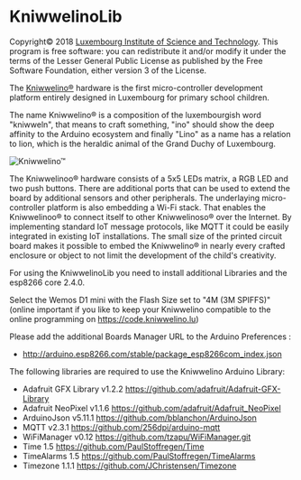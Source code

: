 # KniwwelinoLib  #

Copyright&copy; 2018 [Luxembourg Institute of Science and Technology](http://www.list.lu).
This program is free software: you can redistribute it and/or modify
it under the terms of the Lesser General Public License as published
by the Free Software Foundation, either version 3 of the License.

The [Kniwwelino&reg;](http://kniwwelino.lu/en/) hardware is the first micro-controller development platform entirely designed in Luxembourg for primary school children.

The name Kniwwelino&reg; is a composition of the luxembourgish word "kniwweln", that means to craft something, "ino" should show the deep affinity to the Arduino ecosystem and finally "Lino" as a name has a relation to lion, which is the heraldic animal of the Grand Duchy of Luxembourg.

![Kniwwelino&trade;](http://www.kniwwelino.lu/fileadmin/_processed_/csm_components_4654b3da98.jpg)

The Kniwwelinoo&reg; hardware consists of a 5x5 LEDs matrix, a RGB LED and two push buttons. There are additional ports that can be used to extend the board by additional sensors and other peripherals. The underlaying micro-controller platform is also embedding a Wi-Fi stack. That enables the Kniwwelinoo&reg; to connect itself to other Kniwwelinoso&reg; over the Internet. By implementing standard IoT message protocols, like MQTT it could be easily integrated in existing IoT installations. The small size of the printed circuit board makes it possible to embed the Kniwwelino&reg; in nearly every crafted enclosure or object to not limit the development of the child's creativity.

For using the KniwwelinoLib you need to install additional Libraries and the esp8266 core 2.4.0.

Select the Wemos D1 mini with the Flash Size set to "4M (3M SPIFFS)" (online important if you like to keep your Kniwwelino compatible to the online programming on https://code.kniwwelino.lu)

Please add the additional Boards Manager URL to the Arduino Preferences :
  * http://arduino.esp8266.com/stable/package_esp8266com_index.json

The following libraries are required to use the Kniwwelino Arduino Library:
  * Adafruit GFX Library v1.2.2 https://github.com/adafruit/Adafruit-GFX-Library
  * Adafruit NeoPixel v1.1.6 https://github.com/adafruit/Adafruit_NeoPixel
  * ArduinoJson v5.11.1 https://github.com/bblanchon/ArduinoJson
  * MQTT v2.3.1 https://github.com/256dpi/arduino-mqtt
  * WiFiManager v0.12 https://github.com/tzapu/WiFiManager.git
  * Time 1.5 https://github.com/PaulStoffregen/Time
  * TimeAlarms 1.5  https://github.com/PaulStoffregen/TimeAlarms
  * Timezone 1.1.1 https://github.com/JChristensen/Timezone
